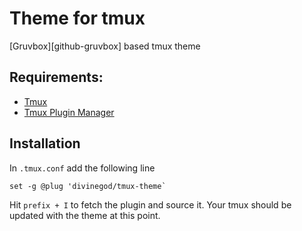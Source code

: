 # Theme for tmux

[Gruvbox][github-gruvbox] based tmux theme

## Requirements:

* [Tmux][github-tmux]
* [Tmux Plugin Manager][github-tpm]

## Installation

In `.tmux.conf` add the following line

```
set -g @plug 'divinegod/tmux-theme`
```

Hit `prefix + I` to fetch the plugin and source it.
Your tmux should be updated with the theme at this point.

[github-tmux]: https://github.com/tmux/tmux
[github-grovbox]: https://github.com/morhetz/gruvbox
[github-tpm]: https://github.com/tmux-plugins/tpm
